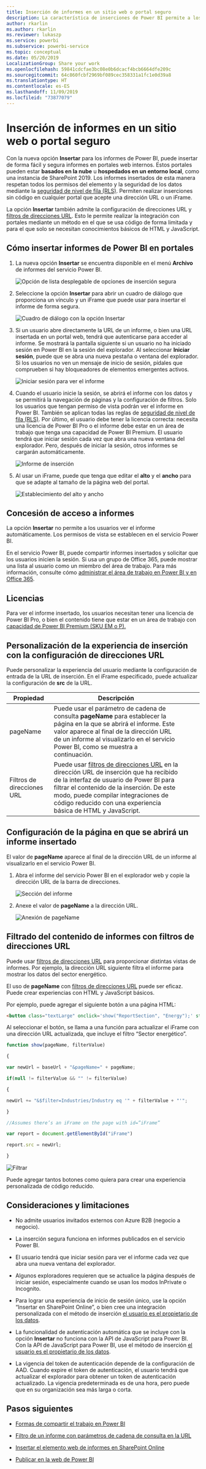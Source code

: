 ```yaml
---
title: Inserción de informes en un sitio web o portal seguro
description: La característica de inserciones de Power BI permite a los usuarios insertar de forma fácil y segura informes en portales web internos.
author: rkarlin
ms.author: rkarlin
ms.reviewer: lukaszp
ms.service: powerbi
ms.subservice: powerbi-service
ms.topic: conceptual
ms.date: 05/20/2019
LocalizationGroup: Share your work
ms.openlocfilehash: 59841cdcfae3bc08e0b6dcacf4bcb6664dfe209c
ms.sourcegitcommit: 64c860fcbf2969bf089cec358331a1fc1e0d39a8
ms.translationtype: HT
ms.contentlocale: es-ES
ms.lasthandoff: 11/09/2019
ms.locfileid: "73877079"
---
```

# <a name="embed-a-report-in-a-secure-portal-or-website"></a>Inserción de informes en un sitio web o portal seguro

Con la nueva opción **Insertar** para los informes de Power BI, puede insertar de forma fácil y segura informes en portales web internos. Estos portales pueden estar **basados en la nube** u **hospedados en un entorno local**, como una instancia de SharePoint 2019. Los informes insertados de esta manera respetan todos los permisos del elemento y la seguridad de los datos mediante la [seguridad de nivel de fila (RLS)](service-admin-rls.md). Permiten realizar inserciones sin código en cualquier portal que acepte una dirección URL o un iFrame. 

La opción **Insertar** también admite la configuración de direcciones URL y [filtros de direcciones URL](service-url-filters.md). Esto le permite realizar la integración con portales mediante un método en el que se usa código de forma limitada y para el que solo se necesitan conocimientos básicos de HTML y JavaScript.

## <a name="how-to-embed-power-bi-reports-into-portals"></a>Cómo **insertar** informes de Power BI en portales

1. La nueva opción **Insertar** se encuentra disponible en el menú **Archivo** de informes del servicio Power BI.

    ![Opción de lista desplegable de opciones de inserción segura](media/service-embed-secure/secure-embed-drop-down-menu.png)

2. Seleccione la opción **Insertar** para abrir un cuadro de diálogo que proporciona un vínculo y un iFrame que puede usar para insertar el informe de forma segura.

    ![Cuadro de diálogo con la opción Insertar](media/service-embed-secure/secure-embed-code-dialog.png)

3. Si un usuario abre directamente la URL de un informe, o bien una URL insertada en un portal web, tendrá que autenticarse para acceder al informe. Se mostrará la pantalla siguiente si un usuario no ha iniciado sesión en Power BI en la sesión del explorador. Al seleccionar **Iniciar sesión**, puede que se abra una nueva pestaña o ventana del explorador. Si los usuarios no ven un mensaje de inicio de sesión, pídales que comprueben si hay bloqueadores de elementos emergentes activos.

    ![Iniciar sesión para ver el informe](media/service-embed-secure/secure-embed-sign-in.png)

4. Cuando el usuario inicie la sesión, se abrirá el informe con los datos y se permitirá la navegación de páginas y la configuración de filtros. Solo los usuarios que tengan permiso de vista podrán ver el informe en Power BI. También se aplican todas las reglas de [seguridad de nivel de fila (RLS)](service-admin-rls.md). Por último, el usuario debe tener la licencia correcta: necesita una licencia de Power BI Pro o el informe debe estar en un área de trabajo que tenga una capacidad de Power BI Premium. El usuario tendrá que iniciar sesión cada vez que abra una nueva ventana del explorador. Pero, después de iniciar la sesión, otros informes se cargarán automáticamente.

    ![Informe de inserción](media/service-embed-secure/secure-embed-report.png)

5. Al usar un iFrame, puede que tenga que editar el **alto** y el **ancho** para que se adapte al tamaño de la página web del portal.

    ![Establecimiento del alto y ancho](media/service-embed-secure/secure-embed-size.png)

## <a name="granting-report-access"></a>Concesión de acceso a informes

La opción **Insertar** no permite a los usuarios ver el informe automáticamente. Los permisos de vista se establecen en el servicio Power BI.

En el servicio Power BI, puede compartir informes insertados y solicitar que los usuarios inicien la sesión. Si usa un grupo de Office 365, puede mostrar una lista al usuario como un miembro del área de trabajo. Para más información, consulte cómo [administrar el área de trabajo en Power BI y en Office 365](service-manage-app-workspace-in-power-bi-and-office-365.md).

## <a name="licensing"></a>Licencias

Para ver el informe insertado, los usuarios necesitan tener una licencia de Power BI Pro, o bien el contenido tiene que estar en un área de trabajo con [capacidad de Power BI Premium (SKU EM o P).](service-admin-premium-purchase.md)

## <a name="customize-your-embed-experience-using-url-settings"></a>Personalización de la experiencia de inserción con la configuración de direcciones URL

Puede personalizar la experiencia del usuario mediante la configuración de entrada de la URL de inserción. En el iFrame especificado, puede actualizar la configuración de **src** de la URL.

| Propiedad  | Descripción  |  |  |  |
|--------------|-----------------------------------------------------------------------------------------------------------------------------------------------------------------------------------------------------------------------|---|---|---|
| pageName  | Puede usar el parámetro de cadena de consulta **pageName** para establecer la página en la que se abrirá el informe. Este valor aparece al final de la dirección URL de un informe al visualizarlo en el servicio Power BI, como se muestra a continuación. |  |  |  |
| Filtros de direcciones URL  | Puede usar [filtros de direcciones URL](service-url-filters.md) en la dirección URL de inserción que ha recibido de la interfaz de usuario de Power BI para filtrar el contenido de la inserción. De este modo, puede compilar integraciones de código reducido con una experiencia básica de HTML y JavaScript.  |  |  |  |

## <a name="set-which-page-opens-for-an-embedded-report"></a>Configuración de la página en que se abrirá un informe insertado 

El valor de **pageName** aparece al final de la dirección URL de un informe al visualizarlo en el servicio Power BI.

1. Abra el informe del servicio Power BI en el explorador web y copie la dirección URL de la barra de direcciones.

    ![Sección del informe](media/service-embed-secure/secure-embed-report-section.png)

2. Anexe el valor de **pageName** a la dirección URL.

    ![Anexión de pageName](media/service-embed-secure/secure-embed-append-page-name.png)

## <a name="filter-report-content-using-url-filters"></a>Filtrado del contenido de informes con filtros de direcciones URL 

Puede usar [filtros de direcciones URL](service-url-filters.md) para proporcionar distintas vistas de informes. Por ejemplo, la dirección URL siguiente filtra el informe para mostrar los datos del sector energético.

El uso de **pageName** con [filtros de direcciones URL](service-url-filters.md) puede ser eficaz. Puede crear experiencias con HTML y JavaScript básicos.

Por ejemplo, puede agregar el siguiente botón a una página HTML:

```html
<button class="textLarge" onclick='show("ReportSection", "Energy");' style="display: inline-block;">Show Energy</button>
```

Al seleccionar el botón, se llama a una función para actualizar el iFrame con una dirección URL actualizada, que incluye el filtro “Sector energético”.

```javascript
function show(pageName, filterValue)

{

var newUrl = baseUrl + "&pageName=" + pageName;

if(null != filterValue && "" != filterValue)

{

newUrl += "&$filter=Industries/Industry eq '" + filterValue + "'";

}

//Assumes there’s an iFrame on the page with id=”iFrame”

var report = document.getElementById("iFrame")

report.src = newUrl;

}
```

![Filtrar](media/service-embed-secure/secure-embed-filter.png)

Puede agregar tantos botones como quiera para crear una experiencia personalizada de código reducido. 

## <a name="considerations-and-limitations"></a>Consideraciones y limitaciones

* No admite usuarios invitados externos con Azure B2B (negocio a negocio).

* La inserción segura funciona en informes publicados en el servicio Power BI.

* El usuario tendrá que iniciar sesión para ver el informe cada vez que abra una nueva ventana del explorador.

* Algunos exploradores requieren que se actualice la página después de iniciar sesión, especialmente cuando se usan los modos InPrivate o Incognito.

* Para lograr una experiencia de inicio de sesión único, use la opción “Insertar en SharePoint Online”, o bien cree una integración personalizada con el método de inserción [el usuario es el propietario de los datos](developer/embed-sample-for-your-organization.md). 

* La funcionalidad de autenticación automática que se incluye con la opción **Insertar** no funciona con la API de JavaScript para Power BI. Con la API de JavaScript para Power BI, use el método de inserción [el usuario es el propietario de los datos](developer/embed-sample-for-your-organization.md). 

* La vigencia del token de autenticación depende de la configuración de AAD. Cuando expire el token de autenticación, el usuario tendrá que actualizar el explorador para obtener un token de autenticación actualizado. La vigencia predeterminada es de una hora, pero puede que en su organización sea más larga o corta.

## <a name="next-steps"></a>Pasos siguientes

* [Formas de compartir el trabajo en Power BI](service-how-to-collaborate-distribute-dashboards-reports.md)

* [Filtro de un informe con parámetros de cadena de consulta en la URL](service-url-filters.md)

* [Insertar el elemento web de informes en SharePoint Online](service-embed-report-spo.md)

* [Publicar en la web de Power BI](service-publish-to-web.md)
